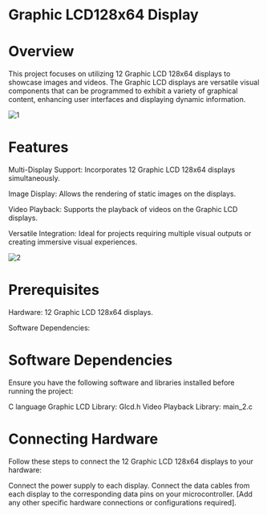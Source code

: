 #  Graphic LCD128x64 Display

# Overview
This project focuses on utilizing 12 Graphic LCD 128x64 displays to showcase images and videos. The Graphic LCD displays are versatile visual components that can be programmed to exhibit a variety of graphical content, enhancing user interfaces and displaying dynamic information.

![1](https://github.com/mohamedaymankills/Graphical-LCD-/blob/main/image1.jpg)
# Features
Multi-Display Support: Incorporates 12 Graphic LCD 128x64 displays simultaneously.

Image Display: Allows the rendering of static images on the displays.

Video Playback: Supports the playback of videos on the Graphic LCD displays.

Versatile Integration: Ideal for projects requiring multiple visual outputs or creating immersive visual experiences.

![2](https://github.com/mohamedaymankills/Graphical-LCD-/blob/main/image2.jpg)
# Prerequisites
Hardware: 12 Graphic LCD 128x64 displays.

Software Dependencies: 

# Software Dependencies
Ensure you have the following software and libraries installed before running the project:

C language 
Graphic LCD Library: Glcd.h
Video Playback Library: main_2.c

# Connecting Hardware
Follow these steps to connect the 12 Graphic LCD 128x64 displays to your hardware:

Connect the power supply to each display.
Connect the data cables from each display to the corresponding data pins on your microcontroller.
[Add any other specific hardware connections or configurations required].
